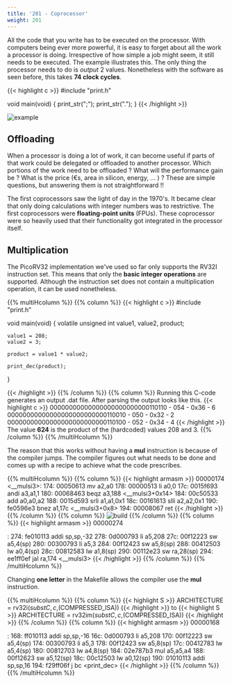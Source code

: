 ```yaml
---
title: '201 - Coprocessor'
weight: 201
---
```


All the code that you write has to be executed on the processor. With computers being ever more powerful, it is easy to forget about all the work a processor is doing. Irrespective of how simple a job might seem, it still needs to be executed. The example illustrates this. The only thing the processor needs to do is *output* 2 values. Nonetheless with the software as seen before, this takes **74 clock cycles**.

{{< highlight c >}}
#include "print.h"

void main(void) {
	print_str(";");
	print_str(".");
}
{{< /highlight >}}

![example](/img/200/example1.png)

## Offloading
When a processor is doing a lot of work, it can become useful if parts of that work could be delegated or offloaded to another processor. Which portions of the work need to be offloaded ? What will the performance gain be ? What is the price (&euro;s, area in silicon, energy, ... ) ? These are simple questions, but answering them is not straightforward !!

The first coprocessors saw the light of day in the 1970's. It became clear that only doing calculations with integer numbers was to restrictive. The first coprocessors were **floating-point units** (FPUs). These coprocessor were so heavily used that their functionality got integrated in the processor itself.


## Multiplication

The PicoRV32 implementation we've used so far only supports the RV32I instruction set. This means that only the **basic integer operations** are supported. Although the instruction set does not contain a multiplication operation, it can be used nonetheless.

{{% multiHcolumn %}}
{{% column %}}
{{< highlight c >}}
#include "print.h"

void main(void) {
	volatile unsigned int value1, value2, product;

	value1 = 208;
	value2 = 3;

	product = value1 * value2;

	print_dec(product);
}

{{< /highlight >}}
{{% /column %}}
{{% column %}}
Running this C-code generates an output .dat file. After parsing the output looks like this.
{{< highlight c >}}
00000000000000000000000000110110 - 054 - 0x36 - 6
00000000000000000000000000110010 - 050 - 0x32 - 2
00000000000000000000000000110100 - 052 - 0x34 - 4
{{< /highlight >}}
The value **624** is the product of the (hardcoded) values 208 and 3.
{{% /column %}}
{{% /multiHcolumn %}}

The reason that this works without having a **mul** instruction is because of the compiler jumps. The compiler figures out what needs to be done and comes up with a recipe to achieve what the code prescribes. 

{{% multiHcolumn %}}
{{% column %}}
{{< highlight armasm >}}
00000174 <__mulsi3>:
 174:	00050613       	mv	a2,a0
 178:	00000513       	li	a0,0
 17c:	0015f693       	andi	a3,a1,1
 180:	00068463       	beqz	a3,188 <__mulsi3+0x14>
 184:	00c50533       	add	a0,a0,a2
 188:	0015d593       	srli	a1,a1,0x1
 18c:	00161613       	slli	a2,a2,0x1
 190:	fe0596e3       	bnez	a1,17c <__mulsi3+0x8>
 194:	00008067       	ret
{{< /highlight >}}
{{% /column %}}
{{% column %}}
![build](/img/200/animation.gif)
{{% /column %}}
{{% column %}}
{{< highlight armasm >}}
00000274 <main>:
 274:	fe010113       	addi	sp,sp,-32
 278:	0d000793       	li	a5,208
 27c:	00f12223       	sw	a5,4(sp)
 280:	00300793       	li	a5,3
 284:	00f12423       	sw	a5,8(sp)
 288:	00412503       	lw	a0,4(sp)
 28c:	00812583       	lw	a1,8(sp)
 290:	00112e23       	sw	ra,28(sp)
 294:	ee1ff0ef       	jal	ra,174 <__mulsi3>
{{< /highlight >}}
{{% /column %}}
{{% /multiHcolumn %}}

Changing **one letter** in the Makefile allows the compiler use the **mul** instruction.

{{% multiHcolumn %}}
{{% column %}}
{{< highlight S >}}
ARCHITECTURE = rv32i$(subst C,c,$(COMPRESSED_ISA))
{{< /highlight >}}
to
{{< highlight S >}}
ARCHITECTURE = rv32im$(subst C,c,$(COMPRESSED_ISA))
{{< /highlight >}}
{{% /column %}}
{{% column %}}
{{< highlight armasm >}}
00000168 <main>:
 168:	ff010113          	addi	sp,sp,-16
 16c:	0d000793          	li	a5,208
 170:	00f12223          	sw	a5,4(sp)
 174:	00300793          	li	a5,3
 178:	00f12423          	sw	a5,8(sp)
 17c:	00412783          	lw	a5,4(sp)
 180:	00812703          	lw	a4,8(sp)
 184:	02e787b3          	mul	a5,a5,a4
 188:	00f12623          	sw	a5,12(sp)
 18c:	00c12503          	lw	a0,12(sp)
 190:	01010113          	addi	sp,sp,16
 194:	f29ff06f          	j	bc <print_dec>
{{< /highlight >}}
{{% /column %}}
{{% /multiHcolumn %}}
